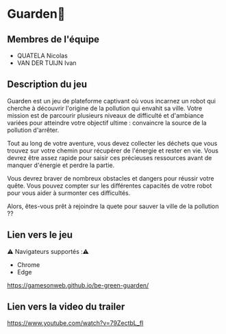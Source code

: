 # Guarden🌿
## Membres de l'équipe
- QUATELA Nicolas  
- VAN DER TUIJN Ivan  

## Description du jeu
Guarden est un jeu de plateforme captivant où vous incarnez un robot qui cherche à découvrir l'origine de la pollution qui envahit sa ville. Votre mission est de parcourir plusieurs niveaux de difficulté et d'ambiance variées pour atteindre votre objectif ultime : convaincre la source de la pollution d'arrêter.

Tout au long de votre aventure, vous devez collecter les déchets que vous trouvez sur votre chemin pour récupérer de l'énergie et rester en vie. Vous devrez être assez rapide pour saisir ces précieuses ressources avant de manquer d'énergie et perdre la partie.

Vous devrez braver de nombreux obstacles et dangers pour réussir votre quête. Vous pouvez compter sur les différentes capacités de votre robot pour vous aider à surmonter ces difficultés.

Alors, êtes-vous prêt à rejoindre la quete pour sauver la ville de la pollution ??

## Lien vers le jeu

⚠️ Navigateurs supportés :⚠️  

- Chrome
- Edge

https://gamesonweb.github.io/be-green-guarden/

## Lien vers la video du trailer

https://www.youtube.com/watch?v=79ZectbL_fI